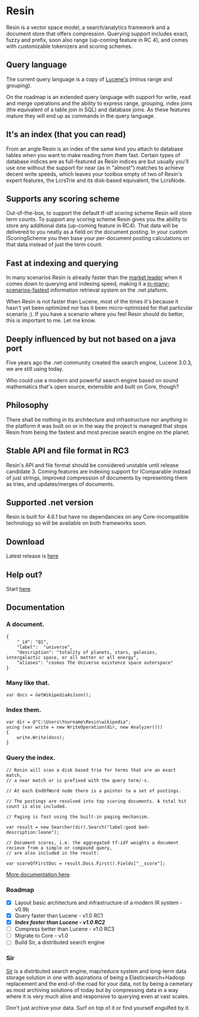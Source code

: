 # Resin
Resin is a vector space model, a search/analytics framework and a document store that offers compression. Querying support includes exact, fuzzy and prefix, soon also range (up-coming feature in RC 4), and comes with customizable tokenizers and scoring schemes. 

## Query language
The current query language is a copy of [Lucene's](https://lucene.apache.org/core/2_9_4/queryparsersyntax.html) (minus range and grouping). 

On the roadmap is an extended query language with support for write, read and merge operations and the ability to express range, grouping, index joins (the equivalent of a table join in SQL) and database joins. As these features mature they will end up as commands in the query language. 

## It's an index (that you can read)
From an angle Resin is an index of the same kind you attach to database tables when you want to make reading from them fast. Certain types of database indices are as full-featured as Resin indices are but usually you'll use one without the support for near (as in "almost") matches to achieve decent write speeds, which leaves your toolbox empty of two of Resin's expert features, the LcrsTrie and its disk-based equivalent, the LcrsNode.

## Supports any scoring scheme
Out-of-the-box, to support the default tf-idf scoring scheme Resin will store term counts. To support any scoring scheme Resin gives you the ability to store any additional data (up-coming feature in RC4). That data will be delivered to you neatly as a field on the document posting. In your custom IScoringScheme you then base your per-document posting calculations on that data instead of just the term count.

## Fast at indexing and querying
In many scenarios Resin is already faster than the [market leader](https://lucenenet.apache.org/) when it comes down to querying and indexing speed, making it a [in-many-scenarios-fastest](https://github.com/kreeben/resin/wiki/Lucene-vs-Resin-1.0-RC2) information retrieval system on the .net plaform. 

When Resin is not faster than Lucene, most of the times it's because it hasn't yet been optimized nor has it been micro-optimized for that particular scenario ;). If you have a scenario where you feel Resin should do better, this is important to me. Let me know.

## Deeply influenced by but not based on a java port
Five years ago the .net community created the search engine, Lucene 3.0.3, we are still using today.

Who could use a modern and powerful search engine based on sound mathematics that's open source, extensible and built on Core, though?

## Philosophy

There shall be nothing in its architecture and infrastructure nor anything in the platform it was built on or in the way the project is managed that stops Resin from being the fastest and most precise search engine on the planet.

## Stable API and file format in RC3
Resin's API and file format should be considered unstable until release candidate 3. Coming features are indexing support for IComparable instead of just strings, improved compression of documents by representing them as tries, and updates/merges of documents.

## Supported .net version
Resin is built for 4.6.1 but have no dependancies on any Core-incompatible technology so will be available on both frameworks soon.

## Download
Latest release is [here](https://github.com/kreeben/resin/releases/latest)

## Help out?
Start [here](https://github.com/kreeben/resin/issues).

## Documentation
### A document.

	{
		"_id": "Q1",
		"label":  "universe",
		"description": "totality of planets, stars, galaxies, intergalactic space, or all matter or all energy",
		"aliases": "cosmos The Universe existence space outerspace"
	}

### Many like that.
	
	var docs = GetWikipediaAsJson();

### Index them.

	var dir = @"C:\Users\Yourname\Resin\wikipedia";
	using (var write = new WriteOperation(dir, new Analyzer()))
	{
		write.Write(docs);
	}

### Query the index.
<a name="inproc" id="inproc"></a>

	// Resin will scan a disk based trie for terms that are an exact match,
	// a near match or is prefixed with the query term/-s.
	
	// At each EndOfWord node there is a pointer to a set of postings.
		
	// The postings are resolved into top scoring documents. A total hit count is also included.
	
	// Paging is fast using the built-in paging mechanism.
	
	var result = new Searcher(dir).Search("label:good bad~ description:leone");
	
	// Document scores, i.e. the aggregated tf-idf weights a document recieve from a simple or compound query,
	// are also included in the result:
	
	var scoreOfFirstDoc = result.Docs.First().Fields["__score"];

[More documentation here](https://github.com/kreeben/resin/wiki). 

### Roadmap

- [x] Layout basic architecture and infrastructure of a modern IR system - v0.9b
- [x] Query faster than Lucene - v1.0 RC1
- [x] ___Index faster than Lucene - v1.0 RC2___
- [ ] Compress better than Lucene - v1.0 RC3
- [ ] Migrate to Core - v1.0
- [ ] Build Sir, a distributed search engine

### Sir

[Sir](https://github.com/kreeben/sir) is a distributed search engine, map/reduce system and long-term data storage solution in one with aspirations of being a Elasticsearch+Hadoop replacement and the end-of-the road for your data, not by being a cemetary as most archiving solutions of today but by compressing data in a way where it is very much alive and responsive to querying even at vast scales. 

Don't just archive your data. Surf on top of it or find yourself engulfed by it.
